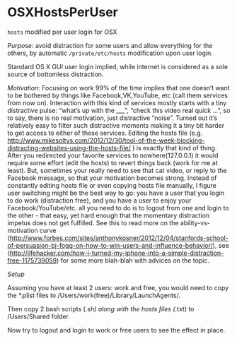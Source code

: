 # OSXHostsPerUser
`hosts` modified per user login for OSX

*Purpose*: avoid distraction for some users and allow everything for the others, by automatic `/private/etc/hosts` modification upon user login.

Standard OS X GUI user login implied, while internet is considered as a sole source of bottomless distraction.

*Motivation*: Focusing on work 99% of the time implies that one doesn’t want to be bothered by things like Facebook,VK,YouTube, etc (call them services from now on). Interaction with this kind of services mostly starts with a tiny distractive pulse: “what’s up with the ___”, “check this video real quick …”, so to say, there is no real motivation, just distractive “noise”. Turned out it’s relatively easy to filter such distractive moments making it a tiny bit harder to get access to either of these services. Editing the hosts file (e.g. http://www.mikesoltys.com/2012/12/30/tool-of-the-week-blocking-distracting-websites-using-the-hosts-file/ ) is exactly that kind of thing. After you redirected your favorite services to nowhere(127.0.0.1) it would require some effort (edit the hosts) to revert things back (work for me at least). But, sometimes your really need to see that cat video, or reply to the Facebook message, so that your motivation becomes strong. Instead of constantly editing hosts file or even copying hosts file manually, I figure user switching might be the best way to go: you have a user that you login to do work (distraction free), and you have a user to enjoy your Facebook/YouTube/etc. all you need to do is to logout from one and login to the other - that easy, yet hard enough that the momentary distraction impetus does not get fulfilled. See this to read more on the ability-vs-motivation curve (http://www.forbes.com/sites/anthonykosner/2012/12/04/stanfords-school-of-persuasion-bj-fogg-on-how-to-win-users-and-influence-behavior/), see (http://lifehacker.com/how-i-turned-my-iphone-into-a-simple-distraction-free-1175739059) for some more blah-blah with advices on the topic.


*Setup*

Assuming you have at least 2 users: work and free, you would need to copy the *.plist files to /Users/work(free)/Library/LaunchAgents/.

Then copy 2 bash scripts (*.sh) along with the hosts files (*.txt) to /Users/Shared folder.

Now try to logout and login to work or free users to see the effect in place.













